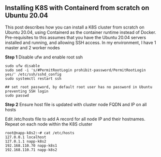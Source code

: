 ## Installing K8S with Containerd from scratch on Ubuntu 20.04

This post describes how you can install a K8S cluster from scratch on Ubuntu 20.04, using Containerd as the container runtime instead of Docker. Pre-requisites to this assumes that you have the Ubuntu 20.04 servers installed and running, and allowing SSH access. In my environment, I have 1 master and 2 worker nodes


**Step 1** Disable ufw and enable root ssh


<pre><code>sudo ufw disable
sudo sed -i 's/#PermitRootLogin prohibit-password/PermitRootLogin yes/' /etc/ssh/sshd_config
sudo systemctl restart ssh</code></pre>

<pre><code>## set root password, by default root user has no password in Ubuntu preventing SSH login
sudo passwd</code></pre>

**Step 2** Ensure host file is updated with cluster node FQDN and IP on all hosts

Edit /etc/hosts file to add A record for all node IP and their hostnames. Repeat on each node within the K8S cluster

<pre><code>root@napp-k8s2:~# cat /etc/hosts
127.0.0.1 localhost
127.0.1.1 napp-k8s2
192.168.110.70 napp-k8s1
192.168.110.71 napp-k8s2</code></pre>
